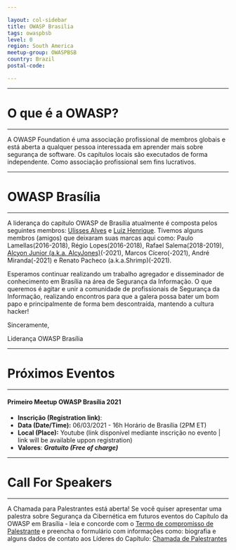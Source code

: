 ```yaml
---

layout: col-sidebar
title: OWASP Brasilia
tags: owaspbsb
level: 0
region: South America
meetup-group: OWASPBSB
country: Brazil
postal-code: 

---
```


---------------------
# O que é a OWASP?
---------------------
A OWASP Foundation é uma associação profissional de membros globais e está aberta a qualquer pessoa interessada em aprender mais sobre segurança de software. Os capítulos locais são executados de forma independente. Como associação profissional sem fins lucrativos. 


---------------------
# OWASP Brasília
---------------------
A liderança do capítulo OWASP de Brasília atualmente é composta pelos seguintes membros: [Ulisses Alves](https://www.linkedin.com/in/ulissesalvesdias/) e [Luiz Henrique](https://www.linkedin.com/in/lhenriquefc/). Tivemos alguns membros (amigos) que deixaram suas marcas aqui como: Paulo Lamellas(2016-2018), Régio Lopes(2016-2018), Rafael Salema(2018-2019), [Alcyon Junior (a.k.a. AlcyJones)](https://www.linkedin.com/in/alcyon/)(-2021), Marcos Cícero(-2021), André Miranda(-2021) e Renato Pacheco (a.k.a.Shrimp)(-2021).

Esperamos continuar realizando um trabalho agregador e disseminador de conhecimento em Brasília na área de Segurança da Informação. O que queremos é agitar e unir a comunidade de profissionais de Segurança da Informação, realizando encontros para que a galera possa bater um bom papo e principalmente de forma bem descontraída, mantendo a cultura hacker! 

Sinceramente,
 
Liderança OWASP Brasília


---------------------
# Próximos Eventos
---------------------
#### Primeiro Meetup OWASP Brasília 2021
  - **Inscrição (Registration link)**:
    <SOON>
  - **Data (Date/Time):** 06/03/2021 - 16h Horário de Brasília (2PM ET)
  - **Local (Place):** Youtube (link disponível mediante inscrição no evento | link will be available uppon registration)
  - **Valores**: ***Gratuito (Free of charge)***
  
---------------------
# Call For Speakers
---------------------
A Chamada para Palestrantes está aberta! Se você quiser apresentar uma palestra sobre Segurança da Cibernética em futuros eventos do Capítulo da OWASP em Brasília - leia e concorde com o [Termo de compromisso de Palestrante](https://www.owasp.org/index.php/Speaker_Agreement) e preencha o formulário com informações como: biografia e alguns dados de contato aos Líderes do Capítulo: [Chamada de Palestrantes](https://forms.gle/EMryddqVTmPGUYm58)
